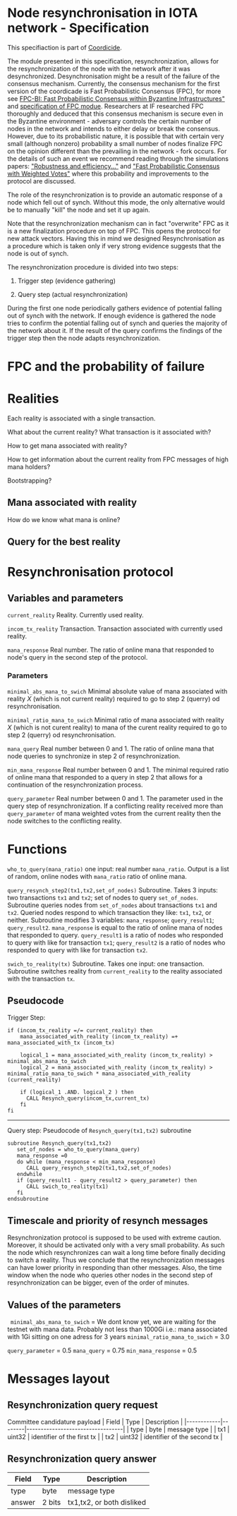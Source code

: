 # Node resynchronisation in IOTA network - Specification 




This specifiaction is part of [Coordicide](https://coordicide.iota.org/).



The module presented in this specification, resynchronization, allows for the resynchronization of the node with the network after it was desynchronized. Desynchronisation might be a result of the failure of the consensus mechanism.  Currently, the consensus mechanism for the first version of the coordicade is Fast Probabilistic Consensus (FPC), for more see [FPC-BI: Fast Probabilistic Consensus within Byzantine Infrastructures"](https://arxiv.org/abs/1905.10895) and [specification of FPC modue](https://hackmd.io/s/HkFbpbTrU). Researchers at IF researched FPC thoroughly and deduced that this consensus mechanism is secure even in the Byzantine environment - adversary controls the certain number of nodes in the network and intends to either delay or break the consensus. However, due to its probabilistic nature, it is possible that with certain very small (although nonzero) probability a small number of nodes finalize FPC on the opinion different than the prevailing in the network - fork occurs. For the details of such an event we recommend reading through the simulations papers:  ["Robustness and efficiency..."](https://arxiv.org/abs/1911.08787) and ["Fast Probabilistic Consensus with Weighted Votes"](https://www.overleaf.com/project/5e3a96c9ebfeb20001821bb5) where this probability and improvements to the protocol are discussed.



The role of the resynchronization is to provide an automatic response of a node which fell out of synch. Without this mode, the only alternative would be to manually "kill" the node and set it up again. 



Note that the resynchronization mechanism can in fact "overwrite" FPC as it is a new finalization procedure on top of FPC. This opens the protocol for new attack vectors. Having this in mind we designed Resynchronisation as a procedure which is taken only if very strong evidence suggests that the node is out of synch. 



The resynchronization procedure is divided into two steps:

1. Trigger step (evidence gathering)

2. Query step (actual resynchronization)



During the first one node periodically gathers evidence of potential falling out of synch with the network. If enough evidence is gathered the node tries to confirm the potential falling out of synch and queries the majority of the network about it. If the result of the query confirms the findings of the trigger step then the node adapts resynchronization. 








# FPC and the probability of failure

# Realities 

Each reality is associated with a single transaction. 

What about the current reality? What transaction is it associated with?

How to get mana associated with reality?

How to get information about the current reality from FPC messages of high mana holders? 

Bootstrapping? 


## Mana associated with reality

How do we know what mana is online?

## Query for the best reality 


# Resynchronisation protocol

## Variables and parameters 






`current_reality` Reality. Currently used reality.



`incom_tx_reality` Transaction. Transaction associated with currently used reality. 



`mana_response` Real number. The ratio of online mana that responded to node's query in the second step of the protocol. 



### Parameters 







`minimal_abs_mana_to_swich` Minimal absolute value of mana associated with reality $X$ (which is not current reality) required to go to step 2 (querry) od resynchronisation. 


`minimal_ratio_mana_to_swich` Minimal ratio of mana associated with reality $X$ (which is not curent reality) to mana of the curent reality required to go to step 2 (querry) od resynchronisation. 


`mana_query`  Real number between 0 and 1. The ratio of online mana that node queries to synchronize in step 2 of resynchronization.



`min_mana_response` Real number between 0 and 1. The minimal required ratio of online mana that responded to a query in step 2 that allows for a continuation of the resynchronization process.



`query_parameter` Real number between 0 and 1. The parameter used in the query step of resynchronization. If a conflicting reality received more than `query_parameter` of mana weighted votes from the current reality then the node switches to the conflicting reality. 




# Functions



`who_to_query(mana_ratio)`  one input: real number `mana_ratio`. Output is a list of random, online nodes with `mana_ratio` ratio of online mana.


`query_resynch_step2(tx1,tx2,set_of_nodes)` Subroutine. Takes 3 inputs: two transactions `tx1` and `tx2`; set of nodes to query `set_of_nodes`. Subroutine queries nodes from `set_of_nodes` about transactions `tx1` and `tx2`. Queried nodes respond to which transaction they like: `tx1`, `tx2`, or neither. Subroutine modifies 3 variables: `mana_response`; `query_result1`; `query_result2`. `mana_response` is equal to the ratio of online mana of nodes that responded to query. `query_result1` is a ratio of nodes who responded to query with like for transaction `tx1`; `query_result2` is a ratio of nodes who responded to query with like for transaction `tx2`.


 `swich_to_reality(tx)` Subroutine. Takes one input: one transaction. Subroutine switches reality from `current_reality` to the reality associated with the transaction `tx`. 





## Pseudocode

Trigger Step:
```
if (incom_tx_reality =/= current_reality) then
    mana_associated_with_reality (incom_tx_reality) =+ mana_associated_with_tx (incom_tx)
    
    logical_1 = mana_associated_with_reality (incom_tx_reality) >  minimal_abs_mana_to_swich
    logical_2 = mana_associated_with_reality (incom_tx_reality) >  minimal_ratio_mana_to_swich * mana_associated_with_reality (current_reality) 
   
    if (logical_1 .AND. logical_2 ) then
      CALL Resynch_query(incom_tx,current_tx)
    fi   
fi
```
<!--- 
if (local_time mod timestep) then
    for con_real in conflicting_realities
        tx1 = reality_identifier(con_real) 
        tx2 = reality_identifier(curent_reality)
        t_0 = max(timestamp(tx1),timestamp(tx2))
        if (issued_mana(con_real,t_0,local_time) -issued_mana(curent_reality,t_0,local_time) > trigger_parameter) then 
           CALL Resynch_query(tx1,tx2)
        fi
     endfor
fi
-->


--------------------------------
Query step: 
Pseudocode of `Resynch_query(tx1,tx2)` subroutine

```
subroutine Resynch_query(tx1,tx2) 
   set_of_nodes = who_to_query(mana_query)
   mana_response =0
   do while (mana_response < min_mana_response)
      CALL query_resynch_step2(tx1,tx2,set_of_nodes)
   endwhile
   if (query_result1 - query_result2 > query_parameter) then
      CALL swich_to_reality(tx1)
   fi
endsubroutine   
```

## Timescale and priority of resynch messages

Resynchronization protocol is supposed to be used with extreme caution. Moreover, it should be activated only with a very small probability. As such the node which resynchronizes can wait a long time before finally deciding to switch a reality. Thus we conclude that the resynchronization messages can have lower priority in responding than other messages. Also, the time window when the node who queries other nodes in the second step of resynchronization can be bigger, even of the order of minutes. 





## Values of the parameters

` minimal_abs_mana_to_swich` = We dont know yet, we are waiting for the testnet with mana data. Probably not less than 1000Gi i.e.: mana associated with 1Gi sitting on one adress for 3 years
`minimal_ratio_mana_to_swich` = 3.0


`query_parameter` = 0.5
`mana_query` = 0.75 
`min_mana_response` = 0.5





# Messages layout




## Resynchronization query request

Committee candidature payload
| Field      | Type   | Description                      |
|------------|--------|----------------------------------|
| type       | byte   | message type                     |
| tx1        | uint32 | identifier of the first tx       |
| tx2        | uint32 | identifier of the second tx      |



## Resynchronization query answer


| Field      | Type          | Description                      |
|------------|---------------|----------------------------------|
| type       | byte          | message type                     |
| answer     | 2 bits        | tx1,tx2, or both disliked        |

<!--stackedit_data:
eyJkaXNjdXNzaW9ucyI6eyJVNHJMbzBKa2owc3NTOTE0Ijp7In
N0YXJ0IjoyNTg0LCJlbmQiOjI4NjAsInRleHQiOiJFYWNoIHJl
YWxpdHkgaXMgYXNzb2NpYXRlZCB3aXRoIGEgc2luZ2xlIHRyYW
5zYWN0aW9uLiBcblxuV2hhdCBhYm91dCB0aGUgY3VycmVudOKA
piJ9LCJYWk9Qa041VWhnbU1wR3V4Ijp7InN0YXJ0IjozMDg2LC
JlbmQiOjMxNjksInRleHQiOiJgaW5jb21fdHhfcmVhbGl0eWAg
VHJhbnNhY3Rpb24uIFRyYW5zYWN0aW9uIGFzc29jaWF0ZWQgd2
l0aCBjdXJyZW50bHkgdXNlZCByZWFs4oCmIn0sInFZQXdtTWUx
ZlNpbmh6ZE0iOnsic3RhcnQiOjc3OTYsImVuZCI6NzgzMiwidG
V4dCI6Im1lc3NhZ2UgdHlwZSAgICAgICAgICAgICAgICAgICAg
IHxcbnwifX0sImNvbW1lbnRzIjp7ImFhN0w0dTN3WkswN1d4T0
IiOnsiZGlzY3Vzc2lvbklkIjoiVTRyTG8wSmtqMHNzUzkxNCIs
InN1YiI6ImdoOjUwNjYxODQ0IiwidGV4dCI6IldoYXQgaXMgdG
hlIHJlYWx0aW9uc2hpcCBiZXR3ZWVuIHRoZXNlIHF1ZXN0aW9u
cyBhbmQgdGhlIHNwZWM/IiwiY3JlYXRlZCI6MTU5NjA5NDY4MT
M0MH0sInJrSzBzSkFqWmlsa3FHRFEiOnsiZGlzY3Vzc2lvbklk
IjoiWFpPUGtONVVoZ21NcEd1eCIsInN1YiI6ImdoOjUwNjYxOD
Q0IiwidGV4dCI6IkkgZG9udCB1bmRlcnN0YW5kIHRoaXMiLCJj
cmVhdGVkIjoxNTk2MDk0ODQ1ODUyfSwiMHp6M0dIZE1iWFZnWG
JGRCI6eyJkaXNjdXNzaW9uSWQiOiJxWUF3bU1lMWZTaW5oemRN
Iiwic3ViIjoiZ2g6NTA2NjE4NDQiLCJ0ZXh0IjoiT2JqZWN0IH
R5cGUiLCJjcmVhdGVkIjoxNTk2MDk0OTMxMTEzfX0sImhpc3Rv
cnkiOlstNjU3Mjc0MzAwLC0xNjY4MjEzNTAzLC01Mjk5MDE0NT
VdfQ==
-->